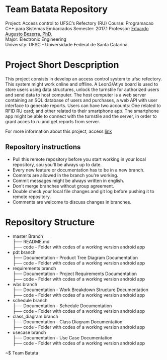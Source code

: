 # Team Batata Repository 
Project: Access control to UFSC’s Refectory (RU) 
Course: Programacao C++ para Sistemas Embarcados 
Semester: 2017.1 
Professor: [Eduardo Augusto Bezerra, PhD.](http://gse.ufsc.br/bezerra/)  
Major: Electronic Engineering  
University: UFSC - Universidade Federal de Santa Catarina  


# Project Short Descpription
This project consists in develop an access control system to ufsc refectory. This system might work online and offline. 
A Leon3/Atlys board is used to store users using data structures, unlock the turnstile for authorized users and send data to host computer.
The host computer is a web server containing an SQL database of users and purchases, a web API with user interface to generate reports.
Users can have two accounts: One related to RFID RU card; and other related to their smartphone app. 
The smartphone app might be able to connect with the turnstile and the server, in order to grant acces to ru and get reports from server. 

For more information about this project, access [link](http://gse.ufsc.br/bezerra/?page_id=1983)

## Repository instructions
- Pull this remote repository before you start working in your local repository, sou you'll be always up to date.
- Every new feature or documentation has to be in a new branch.
- Commits are allowed in the branch you're working.
- Commit messages might be always written in english.
- Don't merge branches without group agreement.
- Double check your local file changes and git log before pushing it to remote repository.
- Comments are welcome to discuss changes in branches.

# Repository Structure
* master Branch  
├── README.md   
├── code - Folder with codes of a working version android app
* pdt branch  
├── Documentation - Product Tree Diagram Documentation  
├── code - Folder with codes of a working version android app 
* requirements branch  
├── Documentation - Project Requirements Documentation  
├── code - Folder with codes of a working version android app
* wbs branch  
├── Documentation - Work Breakdown Structure Documentation  
├── code - Folder with codes of a working version android app
* schedule branch  
├── Documentation - Schedule Documentation  
├── code - Folder with codes of a working version android app
* class_diagram branch  
├── Documentation - Class Diagram Documentation  
├── code - Folder with codes of a working version android app  
* usecase branch  
├── Documentation - Use Case Documentation  
├── code - Folder with codes of a working version android app


~$ Team Batata

